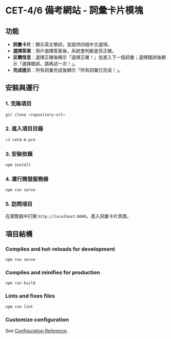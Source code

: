 # CET-4/6 備考網站 - 詞彙卡片模塊

## 功能
- **詞彙卡片**：顯示英文單詞，並提供四個中文選項。
- **選擇答案**：用戶選擇答案後，系統會判斷是否正確。
- **反饋信息**：選擇正確後顯示「選擇正確！」並進入下一個詞彙；選擇錯誤後顯示「選擇錯誤，請再試一次！」。
- **完成提示**：所有詞彙完成後顯示「所有詞彙已完成！」。

## 安裝與運行

### 1. 克隆項目
```bash
git clone <repository-url>
```

### 2. 進入項目目錄
```bash
cd cet4-6-pre
```

### 3. 安裝依賴
```bash
npm install
```

### 4. 運行開發服務器
```bash
npm run serve
```

### 5. 訪問項目
在瀏覽器中打開 `http://localhost:8080`，進入詞彙卡片頁面。

## 項目結構

### Compiles and hot-reloads for development
```
npm run serve
```

### Compiles and minifies for production
```
npm run build
```

### Lints and fixes files
```
npm run lint
```

### Customize configuration
See [Configuration Reference](https://cli.vuejs.org/config/).
